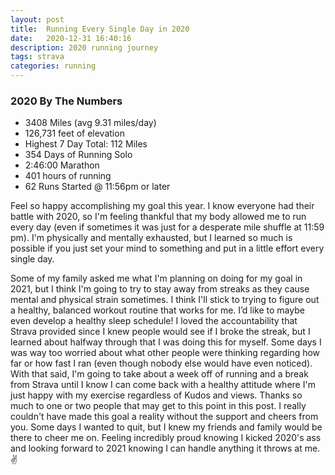 ```yaml
---
layout: post
title:  Running Every Single Day in 2020
date:   2020-12-31 16:40:16
description: 2020 running journey
tags: strava
categories: running
---
```


### 2020 By The Numbers

* 3408 Miles (avg 9.31 miles/day)
* 126,731 feet of elevation
* Highest 7 Day Total: 112 Miles
* 354 Days of Running Solo
* 2:46:00 Marathon
* 401 hours of running
* 62 Runs Started @ 11:56pm or later

Feel so happy accomplishing my goal this year. I know everyone had their battle with 2020, so I'm feeling thankful that my body allowed me to run every day (even if sometimes it was just for a desperate mile shuffle at 11:59 pm). I'm physically and mentally exhausted, but I learned so much is possible if you just set your mind to something and put in a little effort every single day.

<div class='strava-embed-placeholder' data-embed-type='activity' data-embed-id='4546229804'></div><script src='https://strava-embeds.com/embed.js'></script>

Some of my family asked me what I'm planning on doing for my goal in 2021, but I think I'm going to try to stay away from streaks as they cause mental and physical strain sometimes. I think I'll stick to trying to figure out a healthy, balanced workout routine that works for me. I’d like to maybe even develop a healthy sleep schedule! I loved the accountability that Strava provided since I knew people would see if I broke the streak, but I learned about halfway through that I was doing this for myself. Some days I was way too worried about what other people were thinking regarding how far or how fast I ran (even though nobody else would have even noticed). With that said, I'm going to take about a week off of running and a break from Strava until I know I can come back with a healthy attitude where I'm just happy with my exercise regardless of Kudos and views.
Thanks so much to one or two people that may get to this point in this post. I really couldn't have made this goal a reality without the support and cheers from you. Some days I wanted to quit, but I knew my friends and family would be there to cheer me on. Feeling incredibly proud knowing I kicked 2020's ass and looking forward to 2021 knowing I can handle anything it throws at me. ✌️
 
